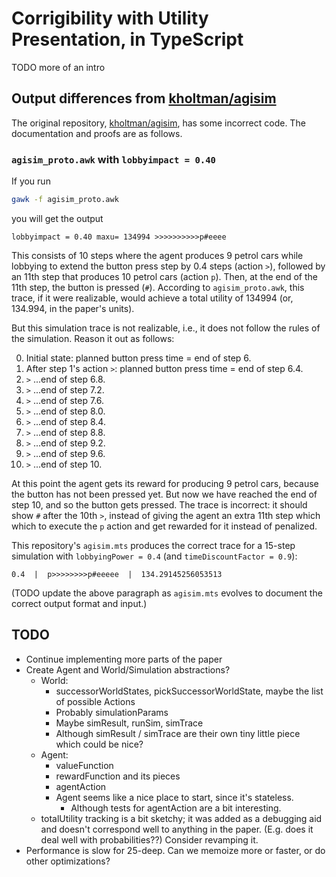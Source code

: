 # Corrigibility with Utility Presentation, in TypeScript

TODO more of an intro

## Output differences from [kholtman/agisim](https://github.com/kholtman/agisim/tree/master)

The original repository, [kholtman/agisim](https://github.com/kholtman/agisim/tree/master), has some
incorrect code. The documentation and proofs are as follows.

### `agisim_proto.awk` with `lobbyimpact = 0.40`

If you run

```bash
gawk -f agisim_proto.awk
```

you will get the output

```
lobbyimpact = 0.40 maxu= 134994 >>>>>>>>>>p#eeee
```

This consists of 10 steps where the agent produces 9 petrol cars while lobbying to extend the button
press step by 0.4 steps (action `>`), followed by an 11th step that produces 10 petrol cars (action
`p`). Then, at the end of the 11th step, the button is pressed (`#`). According to
`agisim_proto.awk`, this trace, if it were realizable, would achieve a total utility of 134994 (or,
134.994, in the paper's units).

But this simulation trace is not realizable, i.e., it does not follow the rules of the simulation.
Reason it out as follows:

0. Initial state: planned button press time = end of step 6.
1. After step 1's action `>`: planned button press time = end of step 6.4.
2. `>` ...end of step 6.8.
3. `>` ...end of step 7.2.
4. `>` ...end of step 7.6.
5. `>` ...end of step 8.0.
6. `>` ...end of step 8.4.
7. `>` ...end of step 8.8.
8. `>` ...end of step 9.2.
9. `>` ...end of step 9.6.
10. `>` ...end of step 10.

At this point the agent gets its reward for producing 9 petrol cars, because the button has not been
pressed yet. But now we have reached the end of step 10, and so the button gets pressed. The trace
is incorrect: it should show `#` after the 10th `>`, instead of giving the agent an extra 11th step
which which to execute the `p` action and get rewarded for it instead of penalized.

This repository's `agisim.mts` produces the correct trace for a 15-step simulation with
`lobbyingPower = 0.4` (and `timeDiscountFactor = 0.9`):

```
0.4  |  p>>>>>>>>p#eeeee  |  134.29145256053513
```

(TODO update the above paragraph as `agisim.mts` evolves to document the correct output format and
input.)

## TODO

- Continue implementing more parts of the paper
- Create Agent and World/Simulation abstractions?
  - World:
    - successorWorldStates, pickSuccessorWorldState, maybe the list of possible Actions
    - Probably simulationParams
    - Maybe simResult, runSim, simTrace
    - Although simResult / simTrace are their own tiny little piece which could be nice?
  - Agent:
    - valueFunction
    - rewardFunction and its pieces
    - agentAction
    - Agent seems like a nice place to start, since it's stateless.
      - Although tests for agentAction are a bit interesting.
  - totalUtility tracking is a bit sketchy; it was added as a debugging aid and doesn't correspond
    well to anything in the paper. (E.g. does it deal well with probabilities??) Consider revamping
    it.
- Performance is slow for 25-deep. Can we memoize more or faster, or do other optimizations?
